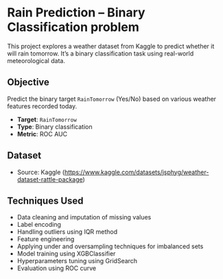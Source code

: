 # Rain Prediction – Binary Classification problem

This project explores a weather dataset from Kaggle to predict whether it will rain tomorrow. It’s a binary classification task using real-world meteorological data.

## Objective

Predict the binary target `RainTomorrow` (Yes/No) based on various weather features recorded today.

- **Target**: `RainTomorrow`
- **Type**: Binary classification
- **Metric**: ROC AUC

## Dataset

- Source: Kaggle (https://www.kaggle.com/datasets/jsphyg/weather-dataset-rattle-package)

## Techniques Used

- Data cleaning and imputation of missing values
- Label encoding
- Handling outliers using IQR method
- Feature engineering
- Applying under and oversampling techniques for imbalanced sets
- Model training using XGBClassifier
- Hyperparameters tuning using GridSearch
- Evaluation using ROC curve

